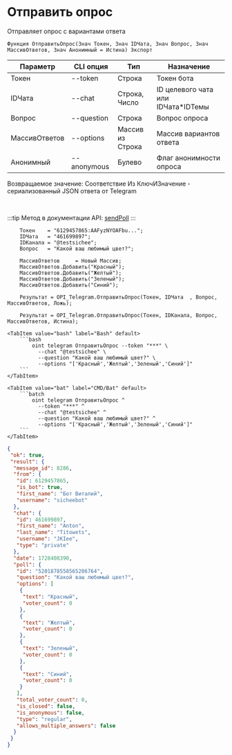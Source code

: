 ﻿---
sidebar_position: 10
---

# Отправить опрос
 Отправляет опрос с вариантами ответа



`Функция ОтправитьОпрос(Знач Токен, Знач IDЧата, Знач Вопрос, Знач МассивОтветов, Знач Анонимный = Истина) Экспорт`

  | Параметр | CLI опция | Тип | Назначение |
  |-|-|-|-|
  | Токен | --token | Строка | Токен бота |
  | IDЧата | --chat | Строка, Число | ID целевого чата или IDЧата*IDТемы |
  | Вопрос | --question | Строка | Вопрос опроса |
  | МассивОтветов | --options | Массив из Строка | Массив вариантов ответа |
  | Анонимный | --anonymous | Булево | Флаг анонимности опроса |

  
  Возвращаемое значение:   Соответствие Из КлючИЗначение - сериализованный JSON ответа от Telegram

<br/>

:::tip
Метод в документации API: [sendPoll](https://core.telegram.org/bots/api#sendpoll)
:::
<br/>


```bsl title="Пример кода"
    Токен    = "6129457865:AAFyzNYOAFbu...";
    IDЧата   = "461699897";
    IDКанала = "@testsichee";
    Вопрос   = "Какой ваш любимый цвет?";

    МассивОтветов     = Новый Массив;
    МассивОтветов.Добавить("Красный");
    МассивОтветов.Добавить("Желтый");
    МассивОтветов.Добавить("Зеленый");
    МассивОтветов.Добавить("Синий");

    Результат = OPI_Telegram.ОтправитьОпрос(Токен, IDЧата  , Вопрос, МассивОтветов, Ложь);

    Результат = OPI_Telegram.ОтправитьОпрос(Токен, IDКанала, Вопрос, МассивОтветов, Истина);
```
    

 <Tabs>
  
    <TabItem value="bash" label="Bash" default>
        ```bash
            oint telegram ОтправитьОпрос --token "***" \
              --chat "@testsichee" \
              --question "Какой ваш любимый цвет?" \
              --options "['Красный','Желтый','Зеленый','Синий']"
        ```
    </TabItem>
  
    <TabItem value="bat" label="CMD/Bat" default>
        ```batch
            oint telegram ОтправитьОпрос ^
              --token "***" ^
              --chat "@testsichee" ^
              --question "Какой ваш любимый цвет?" ^
              --options "['Красный','Желтый','Зеленый','Синий']"
        ```
    </TabItem>
</Tabs>


```json title="Результат"
{
 "ok": true,
 "result": {
  "message_id": 8286,
  "from": {
   "id": 6129457865,
   "is_bot": true,
   "first_name": "Бот Виталий",
   "username": "sicheebot"
  },
  "chat": {
   "id": 461699897,
   "first_name": "Anton",
   "last_name": "Titowets",
   "username": "JKIee",
   "type": "private"
  },
  "date": 1728408390,
  "poll": {
   "id": "5201878558565206764",
   "question": "Какой ваш любимый цвет?",
   "options": [
    {
     "text": "Красный",
     "voter_count": 0
    },
    {
     "text": "Желтый",
     "voter_count": 0
    },
    {
     "text": "Зеленый",
     "voter_count": 0
    },
    {
     "text": "Синий",
     "voter_count": 0
    }
   ],
   "total_voter_count": 0,
   "is_closed": false,
   "is_anonymous": false,
   "type": "regular",
   "allows_multiple_answers": false
  }
 }
}
```
